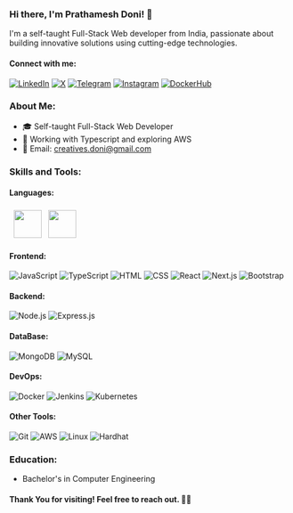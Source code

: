 ### Hi there, I'm Prathamesh Doni! 👋

I'm a self-taught Full-Stack Web developer from India, passionate about building innovative solutions using cutting-edge technologies.

#### Connect with me:
[![LinkedIn](https://img.shields.io/badge/-LinkedIn-blue?style=flat-square&logo=linkedin)](https://www.linkedin.com/in/prathamesh-doni-15aab8209/)
[![X](https://img.shields.io/badge/-Twitter-blue?style=flat-square&logo=X)](https://twitter.com/PrathameshDoni)
[![Telegram](https://img.shields.io/badge/-Telegram-blue?style=flat-square&logo=telegram)](https://t.me/Hacknovas)
[![Instagram](https://img.shields.io/badge/-Instagram-blue?style=flat-square&logo=instagram)](https://www.instagram.com/the_prathamesh_doni/)
[![DockerHub](https://img.shields.io/badge/-Docker-blue?style=flat-square&logo=docker)](https://hub.docker.com/u/prathameshdoni)

### About Me:
- 🎓 Self-taught Full-Stack Web Developer
- 💼 Working with Typescript and exploring AWS
- 📧 Email: creatives.doni@gmail.com

### Skills and Tools:
#### Languages:

<img src="" />
<img src="https://cdn.jsdelivr.net/gh/devicons/devicon@latest/icons/cplusplus/cplusplus-original.svg" width="50px" style="vertical-align:top; margin:4px"/>
<img src="https://cdn.jsdelivr.net/gh/devicons/devicon@latest/icons/solidity/solidity-original.svg" width="50px" style="vertical-align:top; margin:4px"/> 

          
#### Frontend:
![JavaScript](https://img.shields.io/badge/-JavaScript-yellow?style=flat-square&logo=javascript)
![TypeScript](https://img.shields.io/badge/-TypeScript-blue?style=flat-square&logo=typescript)
![HTML](https://img.shields.io/badge/-HTML-orange?style=flat-square&logo=html5)
![CSS](https://img.shields.io/badge/-CSS-blue?style=flat-square&logo=css3)
![React](https://img.shields.io/badge/-React-blue?style=flat-square&logo=react)
![Next.js](https://img.shields.io/badge/-Next.js-black?style=flat-square&logo=next.js)
![Bootstrap](https://img.shields.io/badge/-Bootstrap-purple?style=flat-square&logo=bootstrap)

#### Backend:
![Node.js](https://img.shields.io/badge/-Node.js-green?style=flat-square&logo=node.js)
![Express.js](https://img.shields.io/badge/-Express.js-blue?style=flat-square&logo=express)

#### DataBase:
![MongoDB](https://img.shields.io/badge/-MongoDB-green?style=flat-square&logo=mongodb)
![MySQL](https://img.shields.io/badge/-MySQL-blue?style=flat-square&logo=mysql)

#### DevOps:
![Docker](https://img.shields.io/badge/-Docker-blue?style=flat-square&logo=docker)
![Jenkins](https://img.shields.io/badge/-Jenkins-yellow?style=flat-square&logo=jenkins)
![Kubernetes](https://img.shields.io/badge/-Kubernetes-blue?style=flat-square&logo=kubernetes)

#### Other Tools:
![Git](https://img.shields.io/badge/-Git-black?style=flat-square&logo=git)
![AWS](https://img.shields.io/badge/-AWS-orange?style=flat-square&logo=amazon-aws)
![Linux](https://img.shields.io/badge/-Linux-black?style=flat-square&logo=linux)
![Hardhat](https://cdn.jsdelivr.net/gh/devicons/devicon@latest/icons/hardhat/hardhat-original.svg)

          

### Education:
- Bachelor's in Computer Engineering 

#### Thank You for visiting! Feel free to reach out. 🙏🏼

